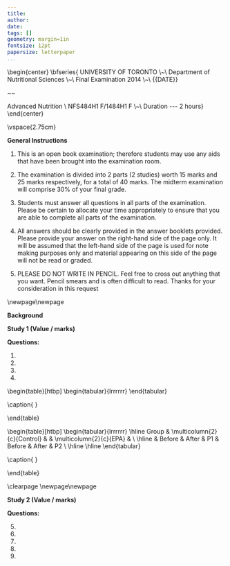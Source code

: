```yaml
---
title:
author: 
date: 
tags: []
geometry: margin=1in
fontsize: 12pt
papersize: letterpaper
...
```


\begin{center}
\bfseries{
UNIVERSITY OF TORONTO
\\~\\
Department of Nutritional Sciences
\\~\\
Final Examination 2014
\\~\\
{{DATE}}

~~

Advanced Nutrition \\
NFS484H1 F/1484H1 F
\\~\\
Duration --- 2 hours}
\end{center}

<!-- pandoc final.md -o final.pdf -->
<!-- pandoc final.md -o final.docx -->

\vspace{2.75cm}

**General Instructions**

1. This is an open book examination; therefore students may use any
   aids that have been brought into the examination room.
   
2. The examination is divided into 2 parts (2 studies) worth 15 marks
   and 25 marks respectively, for a total of 40 marks.  The midterm
   examination will comprise 30% of your final grade.

3. Students must answer all questions in all parts of the examination.
   Please be certain to allocate your time appropriately to ensure
   that you are able to complete all parts of the examination.

4. All answers should be clearly provided in the answer booklets
   provided.  Please provide your answer on the right-hand side of the
   page only.  It will be assumed that the left-hand side of the page
   is used for note making purposes only and material appearing on
   this side of the page will not be read or graded.

5. PLEASE DO NOT WRITE IN PENCIL.  Feel free to cross out anything
   that you want.  Pencil smears and is often difficult to read.
   Thanks for your consideration in this request

\newpage\newpage

**Background**

**Study 1 (Value / marks)**

**Questions:**

1. 


2. 


3. 


4. 

<!--latexStart-->
\begin{table}[htbp]
\begin{tabular}{lrrrrrr}
\end{tabular}

\caption{
}

\end{table}
<!--latexEnd-->

<!--latexStart-->
\begin{table}[htbp]
\begin{tabular}{lrrrrrr}
\hline
Group & \multicolumn{2}{c}{Control} &  & \multicolumn{2}{c}{EPA} &  \\ 
\hline
 & Before & After & P1 & Before & After & P2 \\ 
\hline
\hline
\end{tabular}

\caption{
}

\end{table}
<!--latexEnd-->

\clearpage
\newpage\newpage

**Study 2 (Value / marks)**

**Questions:**

5. 


6. 


7. 


8. 


9. 
   

![]()

![]()


